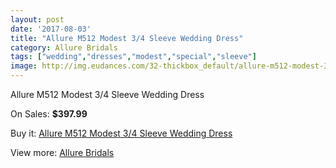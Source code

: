 ```yaml
---
layout: post
date: '2017-08-03'
title: "Allure M512 Modest 3/4 Sleeve Wedding Dress"
category: Allure Bridals
tags: ["wedding","dresses","modest","special","sleeve"]
image: http://img.eudances.com/32-thickbox_default/allure-m512-modest-3-4-sleeve-wedding-dress.jpg
---
```

Allure M512 Modest 3/4 Sleeve Wedding Dress

On Sales: **$397.99**
<a href="https://www.eudances.com/en/allure-bridals/11-allure-m512-modest-3-4-sleeve-wedding-dress.html"><amp-img layout="responsive" width="600" height="600" src="//img.eudances.com/32-thickbox_default/allure-m512-modest-3-4-sleeve-wedding-dress.jpg" alt="Allure M512 Modest 3/4 Sleeve Wedding Dress 0" /></a>
<a href="https://www.eudances.com/en/allure-bridals/11-allure-m512-modest-3-4-sleeve-wedding-dress.html"><amp-img layout="responsive" width="600" height="600" src="//img.eudances.com/34-thickbox_default/allure-m512-modest-3-4-sleeve-wedding-dress.jpg" alt="Allure M512 Modest 3/4 Sleeve Wedding Dress 1" /></a>
<a href="https://www.eudances.com/en/allure-bridals/11-allure-m512-modest-3-4-sleeve-wedding-dress.html"><amp-img layout="responsive" width="600" height="600" src="//img.eudances.com/33-thickbox_default/allure-m512-modest-3-4-sleeve-wedding-dress.jpg" alt="Allure M512 Modest 3/4 Sleeve Wedding Dress 2" /></a>

Buy it: [Allure M512 Modest 3/4 Sleeve Wedding Dress](https://www.eudances.com/en/allure-bridals/11-allure-m512-modest-3-4-sleeve-wedding-dress.html "Allure M512 Modest 3/4 Sleeve Wedding Dress")

View more: [Allure Bridals](https://www.eudances.com/en/2-allure-bridals "Allure Bridals")